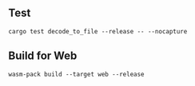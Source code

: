 ## Test

```console
cargo test decode_to_file --release -- --nocapture
```

## Build for Web

```console
wasm-pack build --target web --release
```
